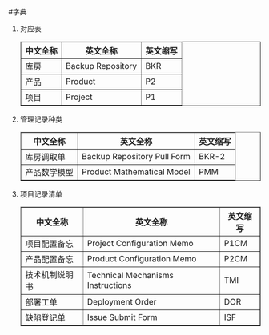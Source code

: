 #字典

1. 对应表
	<table border>
	<tr><th>中文全称</th><th>英文全称</th><th>英文缩写</th></tr>
	<tr><td>库房</td><td>Backup Repository</td><td>BKR</td></tr>
	<tr><td>产品</td><td>Product</td><td>P2</td></tr>
	<tr><td>项目</td><td>Project</td><td>P1</td></tr>
	</table>
1. 管理记录种类
	<table border>
	<tr><th>中文全称</th><th>英文全称</th><th>英文缩写</th></tr>
	<tr><td>库房调取单</td><td>Backup Repository Pull Form</td><td>BKR-2</td></tr>
	<tr><td>产品数学模型</td><td>Product Mathematical Model</td><td>PMM</td></tr>
	</table>

1. 项目记录清单
	<table border>
	<tr><th>中文全称</th><th>英文全称</th><th>英文缩写</th></tr>
	<tr><td>项目配置备忘</td><td>Project Configuration Memo</td><td>P1CM</td></tr>
	<tr><td>产品配置备忘</td><td>Product Configuration Memo</td><td>P2CM</td></tr>
	<tr><td>技术机制说明书</td><td>Technical Mechanisms Instructions</td><td>TMI</td></tr>
	<tr><td>部署工单</td><td>Deployment Order</td><td>DOR</td></tr>
	<tr><td>缺陷登记单</td><td>Issue Submit Form</td><td>ISF</td></tr>
	</table>